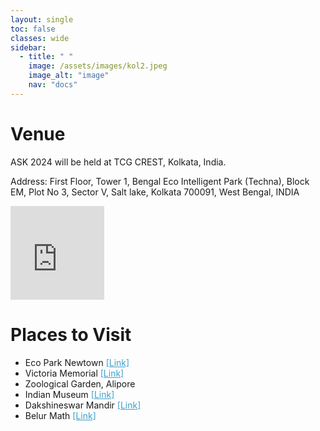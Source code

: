 ```yaml
---
layout: single
toc: false
classes: wide
sidebar:  
  - title: " "   
    image: /assets/images/kol2.jpeg
    image_alt: "image"
    nav: "docs"
---
```


# Venue

ASK 2024 will be held at TCG CREST, Kolkata, India.

Address: First Floor, Tower 1, Bengal Eco Intelligent Park (Techna), Block EM, Plot No 3, Sector V, Salt lake, Kolkata 700091, West Bengal, INDIA 

<iframe src="https://www.google.com/maps/embed?pb=!1m18!1m12!1m3!1d3684.104130622064!2d88.42743449999999!3d22.575208399999998!2m3!1f0!2f0!3f0!3m2!1i1024!2i768!4f13.1!3m3!1m2!1s0x3a0275bb4df8a60f%3A0xa670b71f841df6aa!2sTCG%20CREST!5e0!3m2!1sen!2sin!4v1714122504711!5m2!1sen!2sin" width="150" height="150" style="border:0;" allowfullscreen="" loading="lazy" referrerpolicy="no-referrer-when-downgrade"></iframe> 
<br>

# Places to Visit

<ul>
<li> Eco Park Newtown <a style="color: #3ca0cc;" href="https://ecoparknewtown.com/">[Link]</a></li>  
<li> Victoria Memorial <a style="color: #3ca0cc;" href="https://victoriamemorial-cal.org/">[Link]</a></li>  
<li> Zoological Garden, Alipore </li>
<li> Indian Museum <a style="color: #3ca0cc;" href="https://indianmuseumkolkata.org/">[Link]</a></li>  
<li> Dakshineswar Mandir <a style="color: #3ca0cc;" href="https://www.dakshineswarkalitemple.org/">[Link]</a></li>  
<li> Belur Math <a style="color: #3ca0cc;" href="https://belurmath.org/">[Link]</a></li>  
</ul>

